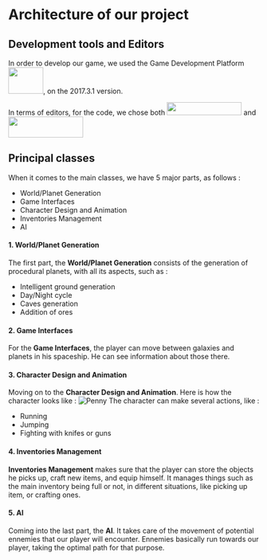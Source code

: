 # Architecture of our project

## Development tools and Editors
In order to develop our game, we used the Game Development Platform <img src="https://zupimages.net/up/18/25/0rhh.png" width="70" height="53">, on the 2017.3.1 version.

In terms of editors, for the code, we chose both <img src="https://zupimages.net/up/18/25/ljh9.png" width="150" height="26"> and <img src="https://zupimages.net/up/18/25/c637.png" width="150" height="42">

## Principal classes
When it comes to the main classes, we have 5 major parts, as follows :
* World/Planet Generation
* Game Interfaces
* Character Design and Animation
* Inventories Management
* AI

#### 1. World/Planet Generation
The first part, the **World/Planet Generation** consists of the generation of procedural planets, with all its aspects, such as :
* Intelligent ground generation
* Day/Night cycle
* Caves generation
* Addition of ores

#### 2. Game Interfaces
For the **Game Interfaces**, the player can move between galaxies and planets in his spaceship.
He can see information about those there.

#### 3. Character Design and Animation
Moving on to the **Character Design and Animation**. Here is how the character looks like : ![Penny](https://zupimages.net/up/18/25/4jlm.png)
The character can make several actions, like :
* Running
* Jumping
* Fighting with knifes or guns

#### 4. Inventories Management
**Inventories Management** makes sure that the player can store the objects he picks up, craft new items, and equip himself.
It manages things such as the main inventory being full or not, in different situations, like picking up item, or crafting ones.

#### 5. AI
Coming into the last part, the **AI**. It takes care of the movement of potential ennemies that our player will encounter.
Ennemies basically run towards our player, taking the optimal path for that purpose.
